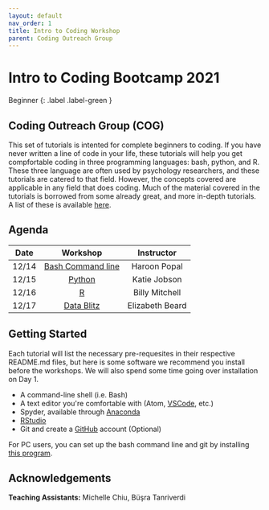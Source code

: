 ```yaml
---
layout: default
nav_order: 1
title: Intro to Coding Workshop
parent: Coding Outreach Group
---
```



# Intro to Coding Bootcamp 2021
Beginner
{: .label .label-green }
## Coding Outreach Group (COG)

This set of tutorials is intented for complete beginners to coding. If you have never written a line of code in your life, these tutorials will help you get compfortable coding in three programming languages: bash, python, and R. These three language are often used by psychology researchers, and these tutorials are catered to that field. However, the concepts covered are applicable in any field that does coding. Much of the material covered in the tutorials is borrowed from some already great, and more in-depth tutorials. A list of these is available [here](https://github.com/TU-Coding-Outreach-Group/Tutorials/blob/master/index.md).

## Agenda

| Date   | Workshop            | Instructor       |
|:------:|:-------------------:|:----------------:|
| 12/14  | [Bash Command line](https://github.com/TU-Coding-Outreach-Group/intro-to-coding-2021//tree/main/bash)| Haroon Popal |
| 12/15  | [Python](https://github.com/TU-Coding-Outreach-Group/intro-to-coding-2021//tree/main/python)| Katie Jobson |
| 12/16  | [R](https://github.com/TU-Coding-Outreach-Group/intro-to-coding-2021//tree/main/R)| Billy Mitchell |
| 12/17  | [Data Blitz](https://github.com/TU-Coding-Outreach-Group/intro-to-coding-2021//tree/main/data-blitz)| Elizabeth Beard |                          



## Getting Started
Each tutorial will list the necessary pre-requesites in their respective README.md files, but here is some software we recommend you install before the workshops. We will also spend some time going over installation on Day 1.
- A command-line shell (i.e. Bash)
- A text editor you're comfortable with (Atom, [VSCode](https://code.visualstudio.com/), etc.)
- Spyder, available through [Anaconda](https://www.anaconda.com/products/individual#Downloads)
- [RStudio](https://www.rstudio.com/products/rstudio/download/#download)
- Git and create a [GitHub](https://github.com/) account (Optional)

For PC users, you can set up the bash command line and git by installing [this program](https://gitforwindows.org/).


## Acknowledgements
**Teaching Assistants:** Michelle Chiu, Büşra Tanriverdi
